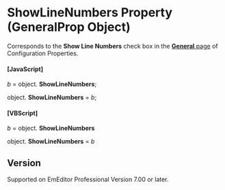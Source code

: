 # ShowLineNumbers Property (GeneralProp Object)

Corresponds to the **Show Line Numbers** check box in the
[**General** page](../../dlg/properties/general/index) of Configuration Properties.

#### \[JavaScript\]

_b_ =
object. **ShowLineNumbers**;

object. **ShowLineNumbers** = _b_;

#### \[VBScript\]

_b_ =
object. **ShowLineNumbers**

object. **ShowLineNumbers** = _b_

## Version

Supported on EmEditor Professional Version 7.00 or later.